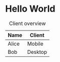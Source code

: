 # Hello World

<table id="client-overview">
  <caption>Client overview</caption>
  <thead>
    <tr>
      <th>Name</th>
      <th>Client</th>
    </tr>
  </thead>
  <tbody>
    <tr>
      <td>Alice</td>
      <td>Mobile</td>
    </tr>
    <tr>
      <td>Bob</td>
      <td>Desktop</td>
    </tr>
  </tbody>
</table>